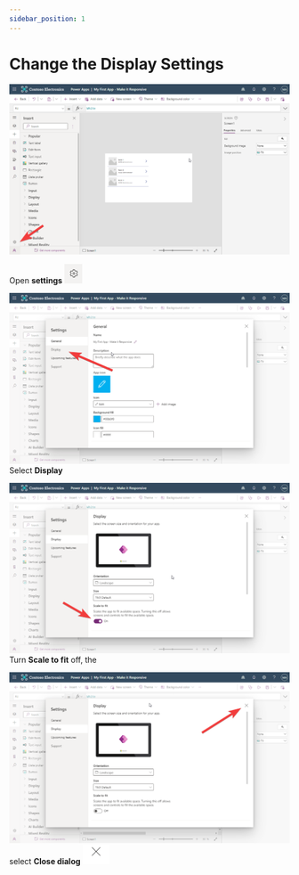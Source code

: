 ```yaml
---
sidebar_position: 1
---
```


# Change the Display Settings
![](2022-09-25-18-13-28.png)

Open **settings** ![](2022-09-25-18-13-54.png)

![](2022-09-25-18-14-24.png)
Select **Display** 

![](2022-09-25-18-15-01.png)
Turn **Scale to fit** off, the 

![](2022-09-25-18-16-10.png)
select **Close dialog** ![](2022-09-25-18-15-52.png)